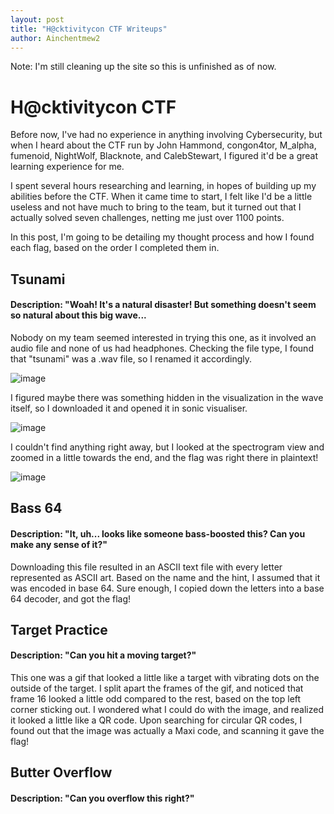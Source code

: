 ```yaml
---
layout: post
title: "H@cktivitycon CTF Writeups"
author: Ainchentmew2
---
```


Note: I'm still cleaning up the site so this is unfinished as of now.

# H@cktivitycon CTF

Before now, I've had no experience in anything involving Cybersecurity, but when I heard about the CTF run by John Hammond, congon4tor, M_alpha, fumenoid, NightWolf, Blacknote, and CalebStewart, I figured it'd be a great learning experience for me.


I spent several hours researching and learning, in hopes of building up my abilities before the CTF. When it came time to start, I felt like I'd be a little useless and not have much to bring to the team, but it turned out that I actually solved seven challenges, netting  me just over 1100 points.


In this post, I'm going to be detailing my thought process and how I found each flag, based on the order I completed them in.

## Tsunami
#### Description: "Woah! It's a natural disaster! But something doesn't seem so natural about this big wave...

Nobody on my team seemed interested in trying this one, as it involved an audio file and none of us had headphones.
Checking the file type, I found that "tsunami" was a .wav file, so I renamed it accordingly.

![image](https://github.com/Ainchentmew2/ainchentmew2.github.io/images/tsunami2.png)

I figured maybe there was something hidden in the visualization in the wave itself, so I downloaded it and opened it in sonic visualiser.

![image](https://github.com/Ainchentmew2/ainchentmew2.github.io/images/tsunami3.png)

I couldn't find anything right away, but I looked at the spectrogram view and zoomed in a little towards the end, and the flag was right there in plaintext!

![image](https://github.com/Ainchentmew2/ainchentmew2.github.io/images/tsunami4.png)

## Bass 64
#### Description: "It, uh... looks like someone bass-boosted this? Can you make any sense of it?"

Downloading this file resulted in an ASCII text file with every letter represented as ASCII art. Based on the name and the hint, I assumed that it was encoded in base 64. Sure enough, I copied down the letters into a base 64 decoder, and got the flag!

## Target Practice
#### Description: "Can you hit a moving target?"

This one was a gif that looked a little like a target with vibrating dots on the outside of the target. I split apart the frames of the gif, and noticed that frame 16 looked a little odd compared to the rest, based on the top left corner sticking out. I wondered what I could do with the image, and realized it looked a little like a QR code. Upon searching for circular QR codes, I found out that the image was actually a Maxi code, and scanning it gave the flag!

## Butter Overflow
#### Description: "Can you overflow this right?"

